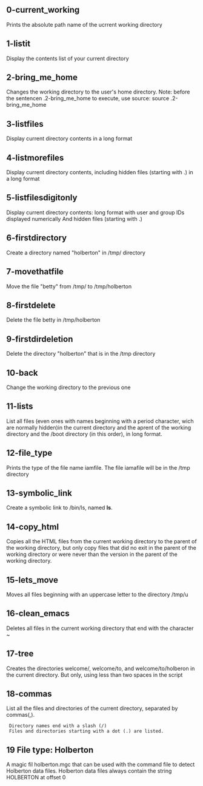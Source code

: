 ## 0-current_working 

Prints the absolute path name of the ucrrent working directory

## 1-listit

Display the contents list of your current directory

## 2-bring_me_home

Changes the working directory to the user's home directory. 
Note: before the sentencen .2-bring_me_home to execute, use source: source .2-bring_me_home

## 3-listfiles

Display current directory contents in a long format

## 4-listmorefiles

Display current  directory contents, including hidden files (starting with .) in a long format

## 5-listfilesdigitonly

Display current directory contents: 
	long format
	with user and group IDs displayed numerically
	And hidden files (starting with .)

## 6-firstdirectory

Create a directory named "holberton" in /tmp/ directory

## 7-movethatfile

Move the file "betty" from /tmp/ to /tmp/holberton

## 8-firstdelete

Delete the file betty in /tmp/holberton

## 9-firstdirdeletion

Delete the directory "holberton" that is in the /tmp directory

## 10-back

Change the working directory to the previous one

## 11-lists

List all files (even ones with names beginning with a period character, wich are normally hidden)in the current directory and the aprent of the working directory and the /boot directory (in this order), in long format.

## 12-file_type

Prints the type of the file name iamfile. The file iamafile will be in the /tmp directory

## 13-symbolic_link

Create a symbolic link to /bin/ls, named __ls__.

## 14-copy_html

Copies all the HTML files from the current working directory to the parent of the working directory, but only copy files that did no exit in the parent of the working directory or were never than the version in the parent of the working directory.

## 15-lets_move

Moves all files beginning with an uppercase letter to the directory /tmp/u

## 16-clean_emacs

Deletes all files in the current working directory that end with the character ~ 

## 17-tree

Creates the directories welcome/, welcome/to, and welcome/to/holberon in the current directory. But only, using less than two spaces in the script

## 18-commas 

List all the files and directories of the current directory, separated by commas(,).

     Directory names end with a slash (/)
     Files and directories starting with a dot (.) are listed.

## 19 File type: Holberton

A magic fil holberton.mgc that can be used with the command file to detect Holberton data files. Holberton data files always contain the string HOLBERTON at offset 0

 